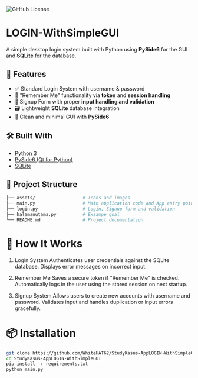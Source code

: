 ![GitHub License](https://img.shields.io/github/license/WhiteHAT62/FastAPI-demo4portofolio)

# LOGIN-WithSimpleGUI

A simple desktop login system built with Python using **PySide6** for the GUI and **SQLite** for the database.

## 🚀 Features

- ✅ Standard Login System with username & password
- 🔐 "Remember Me" functionality via **token** and **session handling**
- 📝 Signup Form with proper **input handling and validation**
- 🗃️ Lightweight **SQLite** database integration
- 🧼 Clean and minimal GUI with **PySide6**

## 🛠 Built With

- [Python 3](https://www.python.org/)
- [PySide6 (Qt for Python)](https://doc.qt.io/qtforpython/)
- [SQLite](https://www.sqlite.org/index.html)

## 📂 Project Structure
``` bash
├── assets/                  # Icons and images         
├── main.py                  # Main application code and App entry point
├── login.py                 # Login, Signup form and validation
├── halamanutama.py          # Exsampe goal
└── README.md                # Project documentation
```

# 🔑 How It Works
1. Login System
   Authenticates user credentials against the SQLite database.
   Displays error messages on incorrect input.

2. Remember Me
   Saves a secure token if "Remember Me" is checked.
   Automatically logs in the user using the stored session on next startup.

3. Signup System
   Allows users to create new accounts with username and password.
   Validates input and handles duplication or input errors gracefully.

# 📦 Installation
``` bash
git clone https://github.com/WhiteHAT62/StudyKasus-AppLOGIN-WithSimpleGUI
cd StudyKasus-AppLOGIN-WithSimpleGUI
pip install -r requirements.txt
python main.py
```

